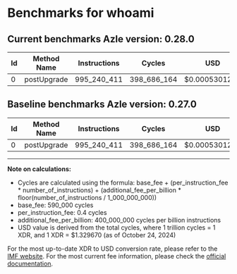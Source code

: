 # Benchmarks for whoami

## Current benchmarks Azle version: 0.28.0

| Id  | Method Name | Instructions | Cycles      | USD           | USD/Million Calls | Change                     |
| --- | ----------- | ------------ | ----------- | ------------- | ----------------- | -------------------------- |
| 0   | postUpgrade | 995_240_411  | 398_686_164 | $0.0005301210 | $530.12           | <font color="red">0</font> |

## Baseline benchmarks Azle version: 0.27.0

| Id  | Method Name | Instructions | Cycles      | USD           | USD/Million Calls |
| --- | ----------- | ------------ | ----------- | ------------- | ----------------- |
| 0   | postUpgrade | 995_240_411  | 398_686_164 | $0.0005301210 | $530.12           |

---

**Note on calculations:**

- Cycles are calculated using the formula: base_fee + (per_instruction_fee \* number_of_instructions) + (additional_fee_per_billion \* floor(number_of_instructions / 1_000_000_000))
- base_fee: 590_000 cycles
- per_instruction_fee: 0.4 cycles
- additional_fee_per_billion: 400_000_000 cycles per billion instructions
- USD value is derived from the total cycles, where 1 trillion cycles = 1 XDR, and 1 XDR = $1.329670 (as of October 24, 2024)

For the most up-to-date XDR to USD conversion rate, please refer to the [IMF website](https://www.imf.org/external/np/fin/data/rms_sdrv.aspx).
For the most current fee information, please check the [official documentation](https://internetcomputer.org/docs/current/developer-docs/gas-cost#execution).
